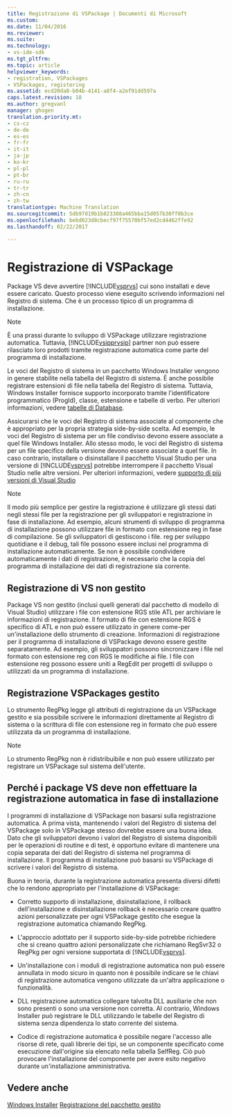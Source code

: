 ```yaml
---
title: Registrazione di VSPackage | Documenti di Microsoft
ms.custom: 
ms.date: 11/04/2016
ms.reviewer: 
ms.suite: 
ms.technology:
- vs-ide-sdk
ms.tgt_pltfrm: 
ms.topic: article
helpviewer_keywords:
- registration, VSPackages
- VSPackages, registering
ms.assetid: ecd20da8-b04b-4141-a8f4-a2ef91dd597a
caps.latest.revision: 18
ms.author: gregvanl
manager: ghogen
translation.priority.mt:
- cs-cz
- de-de
- es-es
- fr-fr
- it-it
- ja-jp
- ko-kr
- pl-pl
- pt-br
- ru-ru
- tr-tr
- zh-cn
- zh-tw
translationtype: Machine Translation
ms.sourcegitcommit: 5db97d19b1b823388a465bba15d057b30ff0b3ce
ms.openlocfilehash: bebd023d8cbecf97f75570bf57ed2cd4462ffe92
ms.lasthandoff: 02/22/2017

---
```

# <a name="vspackage-registration"></a>Registrazione di VSPackage
Package VS deve avvertire [!INCLUDE[vsprvs](../../code-quality/includes/vsprvs_md.md)] cui sono installati e deve essere caricato. Questo processo viene eseguito scrivendo informazioni nel Registro di sistema. Che è un processo tipico di un programma di installazione.  
  
> [!NOTE]
>  È una prassi durante lo sviluppo di VSPackage utilizzare registrazione automatica. Tuttavia, [!INCLUDE[vsipprvsip](../../extensibility/includes/vsipprvsip_md.md)] partner non può essere rilasciato loro prodotti tramite registrazione automatica come parte del programma di installazione.  
  
 Le voci del Registro di sistema in un pacchetto Windows Installer vengono in genere stabilite nella tabella del Registro di sistema. È anche possibile registrare estensioni di file nella tabella del Registro di sistema. Tuttavia, Windows Installer fornisce supporto incorporato tramite l'identificatore programmatico (ProgId), classe, estensione e tabelle di verbo. Per ulteriori informazioni, vedere [tabelle di Database](http://msdn.microsoft.com/library/aa368259\(VS.85\).aspx).  
  
 Assicurarsi che le voci del Registro di sistema associate al componente che è appropriato per la propria strategia side-by-side scelta. Ad esempio, le voci del Registro di sistema per un file condiviso devono essere associate a quel file Windows Installer. Allo stesso modo, le voci del Registro di sistema per un file specifico della versione devono essere associate a quel file. In caso contrario, installare o disinstallare il pacchetto Visual Studio per una versione di [!INCLUDE[vsprvs](../../code-quality/includes/vsprvs_md.md)] potrebbe interrompere il pacchetto Visual Studio nelle altre versioni. Per ulteriori informazioni, vedere [supporto di più versioni di Visual Studio](../../extensibility/supporting-multiple-versions-of-visual-studio.md)  
  
> [!NOTE]
>  Il modo più semplice per gestire la registrazione è utilizzare gli stessi dati negli stessi file per la registrazione per gli sviluppatori e registrazione in fase di installazione. Ad esempio, alcuni strumenti di sviluppo di programma di installazione possono utilizzare file in formato con estensione reg in fase di compilazione. Se gli sviluppatori di gestiscono i file. reg per sviluppo quotidiane e il debug, tali file possono essere inclusi nel programma di installazione automaticamente. Se non è possibile condividere automaticamente i dati di registrazione, è necessario che la copia del programma di installazione dei dati di registrazione sia corrente.  
  
## <a name="registering-unmanaged-vspackages"></a>Registrazione di VS non gestito  
 Package VS non gestito (inclusi quelli generati dal pacchetto di modello di Visual Studio) utilizzare i file con estensione RGS stile ATL per archiviare le informazioni di registrazione. Il formato di file con estensione RGS è specifico di ATL e non può essere utilizzato in genere come-per un'installazione dello strumento di creazione. Informazioni di registrazione per il programma di installazione di VSPackage devono essere gestite separatamente. Ad esempio, gli sviluppatori possono sincronizzare i file nel formato con estensione reg con RGS le modifiche ai file. I file con estensione reg possono essere uniti a RegEdit per progetti di sviluppo o utilizzati da un programma di installazione.  
  
## <a name="registering-managed-vspackages"></a>Registrazione VSPackages gestito  
 Lo strumento RegPkg legge gli attributi di registrazione da un VSPackage gestito e sia possibile scrivere le informazioni direttamente al Registro di sistema o la scrittura di file con estensione reg in formato che può essere utilizzata da un programma di installazione.  
  
> [!NOTE]
>  Lo strumento RegPkg non è ridistribuibile e non può essere utilizzato per registrare un VSPackage sul sistema dell'utente.  
  
## <a name="why-vspackages-should-not-self-register-at-install-time"></a>Perché i package VS deve non effettuare la registrazione automatica in fase di installazione  
 I programmi di installazione di VSPackage non basarsi sulla registrazione automatica. A prima vista, mantenendo i valori del Registro di sistema del VSPackage solo in VSPackage stesso dovrebbe essere una buona idea. Dato che gli sviluppatori devono i valori del Registro di sistema disponibili per le operazioni di routine e di test, è opportuno evitare di mantenere una copia separata dei dati del Registro di sistema nel programma di installazione. Il programma di installazione può basarsi su VSPackage di scrivere i valori del Registro di sistema.  
  
 Buona in teoria, durante la registrazione automatica presenta diversi difetti che lo rendono appropriato per l'installazione di VSPackage:  
  
-   Corretto supporto di installazione, disinstallazione, il rollback dell'installazione e disinstallazione rollback è necessario creare quattro azioni personalizzate per ogni VSPackage gestito che esegue la registrazione automatica chiamando RegPkg.  
  
-   L'approccio adottato per il supporto side-by-side potrebbe richiedere che si creano quattro azioni personalizzate che richiamano RegSvr32 o RegPkg per ogni versione supportata di [!INCLUDE[vsprvs](../../code-quality/includes/vsprvs_md.md)].  
  
-   Un'installazione con i moduli di registrazione automatica non può essere annullata in modo sicuro in quanto non è possibile indicare se le chiavi di registrazione automatica vengono utilizzate da un'altra applicazione o funzionalità.  
  
-   DLL registrazione automatica collegare talvolta DLL ausiliarie che non sono presenti o sono una versione non corretta. Al contrario, Windows Installer può registrare le DLL utilizzando le tabelle del Registro di sistema senza dipendenza lo stato corrente del sistema.  
  
-   Codice di registrazione automatica è possibile negare l'accesso alle risorse di rete, quali librerie dei tipi, se un componente specificato come esecuzione dall'origine sia elencato nella tabella SelfReg. Ciò può provocare l'installazione del componente per avere esito negativo durante un'installazione amministrativa.  
  
## <a name="see-also"></a>Vedere anche  
 [Windows Installer](http://msdn.microsoft.com/library/cc185688\(VS.85\).aspx)   
 [Registrazione del pacchetto gestito](http://msdn.microsoft.com/en-us/f69e0ea3-6a92-4639-8ca9-4c9c210e58a1)
